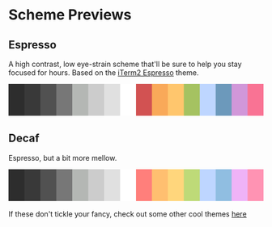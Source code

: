 # Scheme Previews

## Espresso
A high contrast, low eye-strain scheme that'll be sure to help you stay focused for hours.
Based on the [iTerm2 Espresso](https://iterm2colorschemes.com/) theme.

![Espresso theme preview](./png/espresso.png)

## Decaf
Espresso, but a bit more mellow.

![Decaf theme preview](./png/decaf.png)

If these don't tickle your fancy, check out some other cool themes [here](https://github.com/chriskempson/base16)
